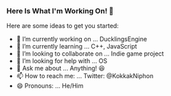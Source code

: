 ### Here Is What I'm Working On! 👋 




Here are some ideas to get you started:

- 🔭 I’m currently working on ... DucklingsEngine
- 🌱 I’m currently learning ... C++, JavaScript
- 👯 I’m looking to collaborate on ... Indie game project
- 🤔 I’m looking for help with ... OS
- 💬 Ask me about ... Anything! 😆
- 📫 How to reach me: ... Twitter: @KokkakNiphon
- 😄 Pronouns: ... He/Him
